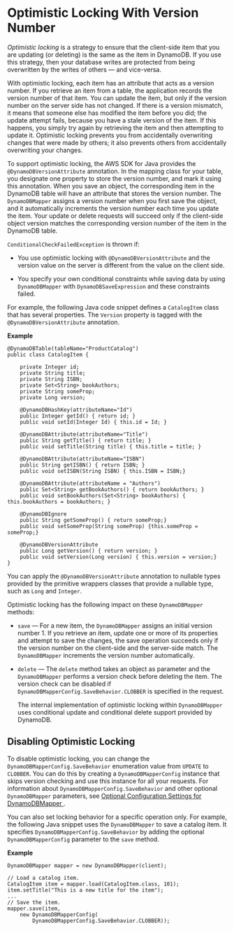 # Optimistic Locking With Version Number<a name="DynamoDBMapper.OptimisticLocking"></a>

*Optimistic locking* is a strategy to ensure that the client\-side item that you are updating \(or deleting\) is the same as the item in DynamoDB\. If you use this strategy, then your database writes are protected from being overwritten by the writes of others — and vice\-versa\.

With optimistic locking, each item has an attribute that acts as a version number\. If you retrieve an item from a table, the application records the version number of that item\. You can update the item, but only if the version number on the server side has not changed\. If there is a version mismatch, it means that someone else has modified the item before you did; the update attempt fails, because you have a stale version of the item\. If this happens, you simply try again by retrieving the item and then attempting to update it\. Optimistic locking prevents you from accidentally overwriting changes that were made by others; it also prevents others from accidentally overwriting your changes\.

To support optimistic locking, the AWS SDK for Java provides the `@DynamoDBVersionAttribute` annotation\. In the mapping class for your table, you designate one property to store the version number, and mark it using this annotation\. When you save an object, the corresponding item in the DynamoDB table will have an attribute that stores the version number\. The `DynamoDBMapper` assigns a version number when you first save the object, and it automatically increments the version number each time you update the item\. Your update or delete requests will succeed only if the client\-side object version matches the corresponding version number of the item in the DynamoDB table\.

 `ConditionalCheckFailedException` is thrown if: 

+  You use optimistic locking with `@DynamoDBVersionAttribute` and the version value on the server is different from the value on the client side\. 

+  You specify your own conditional constraints while saving data by using `DynamoDBMapper` with `DynamoDBSaveExpression` and these constraints failed\. 

For example, the following Java code snippet defines a `CatalogItem` class that has several properties\. The `Version` property is tagged with the `@DynamoDBVersionAttribute` annotation\.

**Example**  

```
@DynamoDBTable(tableName="ProductCatalog")
public class CatalogItem {
    
    private Integer id;
    private String title;
    private String ISBN;
    private Set<String> bookAuthors;
    private String someProp;
    private Long version;

    @DynamoDBHashKey(attributeName="Id")  
    public Integer getId() { return id; }
    public void setId(Integer Id) { this.id = Id; }
    
    @DynamoDBAttribute(attributeName="Title")  
    public String getTitle() { return title; }    
    public void setTitle(String title) { this.title = title; }
    
    @DynamoDBAttribute(attributeName="ISBN")  
    public String getISBN() { return ISBN; }    
    public void setISBN(String ISBN) { this.ISBN = ISBN;}
    
    @DynamoDBAttribute(attributeName = "Authors")
    public Set<String> getBookAuthors() { return bookAuthors; }    
    public void setBookAuthors(Set<String> bookAuthors) { this.bookAuthors = bookAuthors; }
    
    @DynamoDBIgnore
    public String getSomeProp() { return someProp;}
    public void setSomeProp(String someProp) {this.someProp = someProp;}
    
    @DynamoDBVersionAttribute
    public Long getVersion() { return version; }
    public void setVersion(Long version) { this.version = version;}
}
```

You can apply the `@DynamoDBVersionAttribute` annotation to nullable types provided by the primitive wrappers classes that provide a nullable type, such as `Long` and `Integer`\. 

Optimistic locking has the following impact on these `DynamoDBMapper` methods:

+ `save` — For a new item, the `DynamoDBMapper` assigns an initial version number 1\. If you retrieve an item, update one or more of its properties and attempt to save the changes, the save operation succeeds only if the version number on the client\-side and the server\-side match\. The `DynamoDBMapper` increments the version number automatically\.

+ `delete` — The `delete` method takes an object as parameter and the `DynamoDBMapper` performs a version check before deleting the item\. The version check can be disabled if `DynamoDBMapperConfig.SaveBehavior.CLOBBER` is specified in the request\.

  The internal implementation of optimistic locking within `DynamoDBMapper` uses conditional update and conditional delete support provided by DynamoDB\. 

## Disabling Optimistic Locking<a name="DynamoDBMapper.OptimisticLocking.Disabling"></a>

To disable optimistic locking, you can change the `DynamoDBMapperConfig.SaveBehavior` enumeration value from `UPDATE` to `CLOBBER`\. You can do this by creating a `DynamoDBMapperConfig` instance that skips version checking and use this instance for all your requests\. For information about `DynamoDBMapperConfig.SaveBehavior` and other optional `DynamoDBMapper` parameters, see [Optional Configuration Settings for DynamoDBMapper ](DynamoDBMapper.OptionalConfig.md)\. 

You can also set locking behavior for a specific operation only\. For example, the following Java snippet uses the `DynamoDBMapper` to save a catalog item\. It specifies `DynamoDBMapperConfig.SaveBehavior` by adding the optional `DynamoDBMapperConfig` parameter to the `save` method\. 

**Example**  

```
DynamoDBMapper mapper = new DynamoDBMapper(client);

// Load a catalog item.
CatalogItem item = mapper.load(CatalogItem.class, 101);
item.setTitle("This is a new title for the item");
...
// Save the item.
mapper.save(item, 
    new DynamoDBMapperConfig(
        DynamoDBMapperConfig.SaveBehavior.CLOBBER));
```